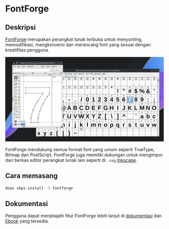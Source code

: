 # FontForge

## Deskripsi

[FontForge](https://fontforge.org/) merupakan perangkat lunak terbuka untuk menyunting, memodifikasi, mengkonversi dan merancang font yang sesuai dengan kreatifitas pengguna.

![FontForge LangitKetujuh OS](../../media/image/fontforge-langitketujuh-id-1.webp)

FontForge mendukung semua format font yang umum seperti TrueType, Bitmap dan PostScript. FontForge juga memiliki dukungan untuk mengimpor dari berkas editor perangkat lunak lain seperti di `.svg` [Inkscape](../grafis/inkscape.md).

## Cara memasang

```sh
doas xbps-install -S fontforge
```

## Dokumentasi

Pengguna dapat menjelajahi fitur FontForge lebih lanjut di [dokumentasi](https://fontforge.org/en-US/documentation/) dan [Ebook](http://designwithfontforge.com/) yang tersedia.
